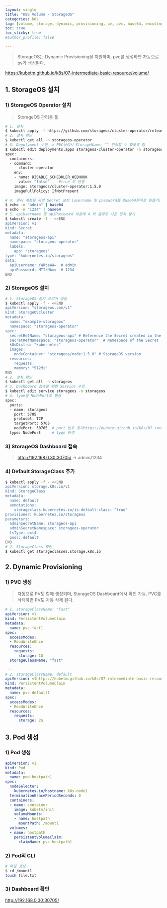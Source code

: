 ```yaml
---
layout: single
title: "K8S Volume - StorageOS"
categories: k8s
tag: [volume, storage, dynimic, provisioning, pv, pvc, base64, encoding]
toc: true
toc_sticky: true
#author_profile: false

---
```




> StorageOS는 Dynamic Provisioning을 지원하며, pvc를 생성하면 자동으로 pv가 생성된다.

https://kubetm.github.io/k8s/07-intermediate-basic-resource/volume/

## 1. StorageOS 설치

### 1) StorageOS Operator 설치

> StorageOS 관리용 툴

```bash
# 1. 설치
$ kubectl apply -f https://github.com/storageos/cluster-operator/releases/download/v2.4.4/storageos-operator.yaml
# 2. 설치 확인
$ kubectl get all -n storageos-operator
# 3. Depolyment 수정 -> PVC생성시 StorageName: "" 인식할 수 있도록 함
$ kubectl edit deployments.apps storageos-cluster-operator -n storageos-operator
spec:
  containers:
  - command:
    - cluster-operator
    env:
    - name: DISABLE_SCHEDULER_WEBHOOK
      value: "false"    #true 로 변경
    image: storageos/cluster-operator:1.5.0
    imagePullPolicy: IfNotPresent
    
# 4. 관리 계정을 위한 Secret 생성 (username 및 password를 Base64문자로 만들기)
$ echo -n "admin" | base64
$ echo -n "1234" | base64
# 5. apiUsername 및 apiPassword 부분에 4.의 결과로 나온 문자 넣기
$ kubectl create -f - <<END
apiVersion: v1
kind: Secret
metadata:
  name: "storageos-api"
  namespace: "storageos-operator"
  labels:
    app: "storageos"
type: "kubernetes.io/storageos"
data:
  apiUsername: YWRtaW4=  # admin
  apiPassword: MTIzNA==  # 1234
END
```

### 2) StorageOS 설치

```bash
# 1. StorageOS 설치 트리거 생성
$ kubectl apply -f - <<END
apiVersion: "storageos.com/v1"
kind: StorageOSCluster
metadata:
  name: "example-storageos"
  namespace: "storageos-operator"
spec:
  secretRefName: "storageos-api" # Reference the Secret created in the previous step
  secretRefNamespace: "storageos-operator"  # Namespace of the Secret
  k8sDistro: "kubernetes"
  images:
    nodeContainer: "storageos/node:1.5.0" # StorageOS version
  resources:
    requests:
    memory: "512Mi"
END
# 2. 설치 확인
$ kubectl get all -n storageos
# 3. Dashboard 접속을 위한 Service 수정
$ kubectl edit service storageos -n storageos
# 4. type을 NodePort로 변경
spec:
  ports:
  - name: storageos
    port: 5705
    protocol: TCP
    targetPort: 5705
    nodePort: 30705  # port 번호 추가https://kubetm.github.io/k8s/07-intermediate-basic-resource/volume2/
  type: NodePort     # type 변경
```

### 3) StorageOS Dashboard 접속

> http://192.168.0.30:30705/ -> admin/1234

### 4) Default StorageClass 추가

```bash
$ kubectl apply -f - <<END
apiVersion: storage.k8s.io/v1
kind: StorageClass
metadata:
  name: default
  annotations: 
    storageclass.kubernetes.io/is-default-class: "true"
provisioner: kubernetes.io/storageos
parameters:
  adminSecretName: storageos-api
  adminSecretNamespace: storageos-operator
  fsType: ext4
  pool: default
END
# 2. StorageClass 확인
$ kubectl get storageclasses.storage.k8s.io
```



## 2. Dynamic Provisioning

### 1) PVC 생성

> 자동으로 PV도 함께 생성되며, StorageOS Dashboard에서 확인 가능. PVC를 삭제하면 PV도 자동 삭제 된다.

```yaml
# 1. storageClassName: "fast"
apiVersion: v1
kind: PersistentVolumeClaim
metadata:
  name: pvc-fast1
spec:
  accessModes:
  - ReadWriteOnce
  resources:
    requests:
      storage: 1G
  storageClassName: "fast"
  
---
# 2. storageClassName: default
apiVersion: v1https://kubetm.github.io/k8s/07-intermediate-basic-resource/volume2/
kind: PersistentVolumeClaim
metadata:
  name: pvc-default1
spec:
  accessModes:
  - ReadWriteOnce
  resources:
    requests:
      storage: 2G
```



## 3. Pod 생성

### 1) Pod 생성

```yaml
apiVersion: v1
kind: Pod
metadata:
  name: pod-hostpath1
spec:
  nodeSelector:
    kubernetes.io/hostname: k8s-node1
  terminationGracePeriodSeconds: 0
  containers:
  - name: container
    image: kubetm/init
    volumeMounts:
    - name: hostpath
      mountPath: /mount1
  volumes:
  - name: hostpath
    persistentVolumeClaim:
      claimName: pvc-hostpath1
```

### 2) Pod의 CLI

```bash
# 파일 생성
$ cd /mount1
touch file.txt
```

### 3) Dashboard 확인

http://192.168.0.30:30705/ 

